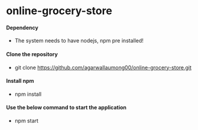 # online-grocery-store

#### Dependency
- The system needs to have nodejs, npm pre installed!

#### Clone the repository
- git clone https://github.com/agarwallaumong00/online-grocery-store.git

#### Install npm
- npm install

#### Use the below command to start the application
- npm start

